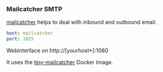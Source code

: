 ### Mailcatcher SMTP
[mailcatcher](https://rubygems.org/gems/mailcatcher/) helps to deal with inbound and outbound email.
```yml
host: mailcatcher
port: 1025
```

Webinterface on http://[yourhost*]:1080

It uses the [tiny-mailcatcher](https://github.com/datadarius/tiny-mailcatcher) Docker Image.
